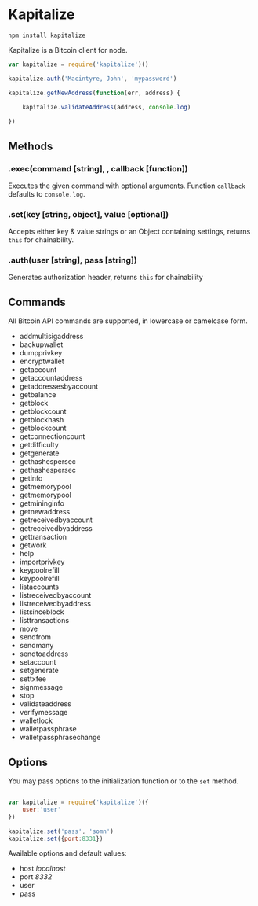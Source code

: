 # Kapitalize

`npm install kapitalize`

Kapitalize is a Bitcoin client for node.

```js
var kapitalize = require('kapitalize')()

kapitalize.auth('Macintyre, John', 'mypassword')

kapitalize.getNewAddress(function(err, address) {
    
    kapitalize.validateAddress(address, console.log)

})

```

## Methods

### .exec(command [string], <arguments>, callback [function])

Executes the given command with optional arguments. Function `callback` defaults to `console.log`.

### .set(key [string, object], value [optional])

Accepts either key & value strings or an Object containing settings, returns `this` for chainability.

### .auth(user [string], pass [string])

Generates authorization header, returns `this` for chainability

## Commands

All Bitcoin API commands are supported, in lowercase or camelcase form.

+ addmultisigaddress
+ backupwallet
+ dumpprivkey
+ encryptwallet
+ getaccount
+ getaccountaddress
+ getaddressesbyaccount
+ getbalance
+ getblock
+ getblockcount
+ getblockhash
+ getblockcount
+ getconnectioncount
+ getdifficulty
+ getgenerate
+ gethashespersec
+ gethashespersec
+ getinfo
+ getmemorypool
+ getmemorypool
+ getmininginfo
+ getnewaddress
+ getreceivedbyaccount
+ getreceivedbyaddress
+ gettransaction
+ getwork
+ help
+ importprivkey
+ keypoolrefill
+ keypoolrefill
+ listaccounts
+ listreceivedbyaccount
+ listreceivedbyaddress
+ listsinceblock
+ listtransactions
+ move
+ sendfrom
+ sendmany
+ sendtoaddress
+ setaccount
+ setgenerate
+ settxfee
+ signmessage
+ stop
+ validateaddress
+ verifymessage
+ walletlock
+ walletpassphrase
+ walletpassphrasechange

## Options

You may pass options to the initialization function or to the `set` method.

```js

var kapitalize = require('kapitalize')({
    user:'user'
})

kapitalize.set('pass', 'somn')
kapitalize.set({port:8331})

```

Available options and default values:

+ host *localhost*
+ port *8332*
+ user
+ pass
